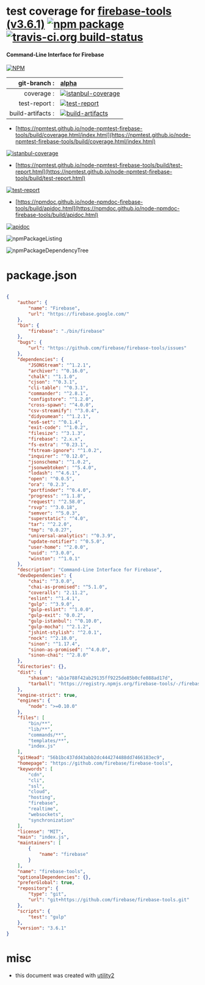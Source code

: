 # test coverage for  [firebase-tools (v3.6.1)](https://github.com/firebase/firebase-tools)  [![npm package](https://img.shields.io/npm/v/npmtest-firebase-tools.svg?style=flat-square)](https://www.npmjs.org/package/npmtest-firebase-tools) [![travis-ci.org build-status](https://api.travis-ci.org/npmtest/node-npmtest-firebase-tools.svg)](https://travis-ci.org/npmtest/node-npmtest-firebase-tools)
#### Command-Line Interface for Firebase

[![NPM](https://nodei.co/npm/firebase-tools.png?downloads=true&downloadRank=true&stars=true)](https://www.npmjs.com/package/firebase-tools)

| git-branch : | [alpha](https://github.com/npmtest/node-npmtest-firebase-tools/tree/alpha)|
|--:|:--|
| coverage : | [![istanbul-coverage](https://npmtest.github.io/node-npmtest-firebase-tools/build/coverage.badge.svg)](https://npmtest.github.io/node-npmtest-firebase-tools/build/coverage.html/index.html)|
| test-report : | [![test-report](https://npmtest.github.io/node-npmtest-firebase-tools/build/test-report.badge.svg)](https://npmtest.github.io/node-npmtest-firebase-tools/build/test-report.html)|
| build-artifacts : | [![build-artifacts](https://npmtest.github.io/node-npmtest-firebase-tools/glyphicons_144_folder_open.png)](https://github.com/npmtest/node-npmtest-firebase-tools/tree/gh-pages/build)|

- [https://npmtest.github.io/node-npmtest-firebase-tools/build/coverage.html/index.html](https://npmtest.github.io/node-npmtest-firebase-tools/build/coverage.html/index.html)

[![istanbul-coverage](https://npmtest.github.io/node-npmtest-firebase-tools/build/screenCapture.buildCi.browser.%252Ftmp%252Fbuild%252Fcoverage.lib.html.png)](https://npmtest.github.io/node-npmtest-firebase-tools/build/coverage.html/index.html)

- [https://npmtest.github.io/node-npmtest-firebase-tools/build/test-report.html](https://npmtest.github.io/node-npmtest-firebase-tools/build/test-report.html)

[![test-report](https://npmtest.github.io/node-npmtest-firebase-tools/build/screenCapture.buildCi.browser.%252Ftmp%252Fbuild%252Ftest-report.html.png)](https://npmtest.github.io/node-npmtest-firebase-tools/build/test-report.html)

- [https://npmdoc.github.io/node-npmdoc-firebase-tools/build/apidoc.html](https://npmdoc.github.io/node-npmdoc-firebase-tools/build/apidoc.html)

[![apidoc](https://npmdoc.github.io/node-npmdoc-firebase-tools/build/screenCapture.buildCi.browser.%252Ftmp%252Fbuild%252Fapidoc.html.png)](https://npmdoc.github.io/node-npmdoc-firebase-tools/build/apidoc.html)

![npmPackageListing](https://npmtest.github.io/node-npmtest-firebase-tools/build/screenCapture.npmPackageListing.svg)

![npmPackageDependencyTree](https://npmtest.github.io/node-npmtest-firebase-tools/build/screenCapture.npmPackageDependencyTree.svg)



# package.json

```json

{
    "author": {
        "name": "Firebase",
        "url": "https://firebase.google.com/"
    },
    "bin": {
        "firebase": "./bin/firebase"
    },
    "bugs": {
        "url": "https://github.com/firebase/firebase-tools/issues"
    },
    "dependencies": {
        "JSONStream": "^1.2.1",
        "archiver": "^0.16.0",
        "chalk": "^1.1.0",
        "cjson": "^0.3.1",
        "cli-table": "^0.3.1",
        "commander": "^2.8.1",
        "configstore": "^1.2.0",
        "cross-spawn": "^4.0.0",
        "csv-streamify": "^3.0.4",
        "didyoumean": "^1.2.1",
        "es6-set": "^0.1.4",
        "exit-code": "^1.0.2",
        "filesize": "^3.1.3",
        "firebase": "2.x.x",
        "fs-extra": "^0.23.1",
        "fstream-ignore": "^1.0.2",
        "inquirer": "^0.12.0",
        "jsonschema": "^1.0.2",
        "jsonwebtoken": "^5.4.0",
        "lodash": "^4.6.1",
        "open": "^0.0.5",
        "ora": "0.2.3",
        "portfinder": "^0.4.0",
        "progress": "^1.1.8",
        "request": "^2.58.0",
        "rsvp": "^3.0.18",
        "semver": "^5.0.3",
        "superstatic": "^4.0",
        "tar": "^2.2.0",
        "tmp": "0.0.27",
        "universal-analytics": "^0.3.9",
        "update-notifier": "^0.5.0",
        "user-home": "^2.0.0",
        "uuid": "^3.0.0",
        "winston": "^1.0.1"
    },
    "description": "Command-Line Interface for Firebase",
    "devDependencies": {
        "chai": "^3.0.0",
        "chai-as-promised": "^5.1.0",
        "coveralls": "2.11.2",
        "eslint": "^1.4.1",
        "gulp": "^3.9.0",
        "gulp-eslint": "^1.0.0",
        "gulp-exit": "0.0.2",
        "gulp-istanbul": "^0.10.0",
        "gulp-mocha": "^2.1.2",
        "jshint-stylish": "^2.0.1",
        "nock": "^2.10.0",
        "sinon": "^1.17.4",
        "sinon-as-promised": "^4.0.0",
        "sinon-chai": "^2.8.0"
    },
    "directories": {},
    "dist": {
        "shasum": "ab1e788f42ab29135ff9225de85b0cfe088ad17d",
        "tarball": "https://registry.npmjs.org/firebase-tools/-/firebase-tools-3.6.1.tgz"
    },
    "engine-strict": true,
    "engines": {
        "node": ">=0.10.0"
    },
    "files": [
        "bin/**",
        "lib/**",
        "commands/**",
        "templates/**",
        "index.js"
    ],
    "gitHead": "56b1bc437dd43abb2dc444274488dd7466183ec9",
    "homepage": "https://github.com/firebase/firebase-tools",
    "keywords": [
        "cdn",
        "cli",
        "ssl",
        "cloud",
        "hosting",
        "firebase",
        "realtime",
        "websockets",
        "synchronization"
    ],
    "license": "MIT",
    "main": "index.js",
    "maintainers": [
        {
            "name": "firebase"
        }
    ],
    "name": "firebase-tools",
    "optionalDependencies": {},
    "preferGlobal": true,
    "repository": {
        "type": "git",
        "url": "git+https://github.com/firebase/firebase-tools.git"
    },
    "scripts": {
        "test": "gulp"
    },
    "version": "3.6.1"
}
```



# misc
- this document was created with [utility2](https://github.com/kaizhu256/node-utility2)
